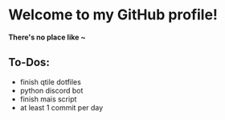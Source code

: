 # **Welcome to my GitHub profile!**

**There's no place like ~**


## **To-Dos:**
+ finish qtile dotfiles
+ python discord bot
+ finish mais script
+ at least 1 commit per day
  
<!---
Aiclys/Aiclys is a ✨ special ✨ repository because its `README.md` (this file) appears on your GitHub profile.
You can click the Preview link to take a look at your changes.
--->
